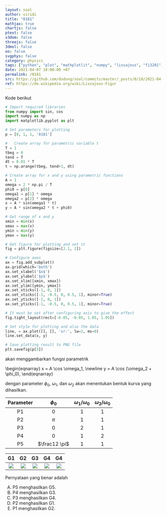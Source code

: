 ```yaml
---
layout: soal
author: viridi
title: "0181"
mathjax: true
chartjs: false
ptext: false
x3dom: false
threejs: false
3dmol: false
oo: false
svgphys: false
category: physics
tags: ["python", "plot", "mathplotlit", "numpy", "lissajous", "fi3201", "2020-2"]
date: 2021-04-07 18:00:00 +07
permalink: /0181
src: https://github.com/dudung/soal/commits/master/_posts/0/18/2021-04-07-plot-data-1.md
ref: https://de.wikipedia.org/wiki/Lissajous-Figur
---
```

Kode berikut

```python
# Import required libraries
from numpy import sin, cos
import numpy as np
import matplotlib.pyplot as plt

# Set parameters for plotting
p = [0, 1, 1, '0181']

#	Create array for parametric variable t
T = 1
tbeg = 0
tend = T
dt = 0.01 * T
t = np.arange(tbeg, tend+1, dt)

# Create array for x and y using parametric functions
A = 1
omega = 2 * np.pi / T
phi0 = p[0]
omega1 = p[1] * omega
omega2 = p[2] * omega
x = A * sin(omega1 * t)
y = A * sin(omega2 * t + phi0) 

# Get range of x and y
xmin = min(x)
xmax = max(x)
ymin = min(y)
ymax = max(y)

# Get figure for plotting and set it
fig = plt.figure(figsize=[2.1, 2])

# Configure axes
ax = fig.add_subplot()
ax.grid(which='both')
ax.set_xlabel('$x$')
ax.set_ylabel('$y$')
ax.set_xlim([xmin, xmax])
ax.set_ylim([ymin, ymax])
ax.set_xticks([-1, 0, 1])
ax.set_xticks([-1, -0.5, 0, 0.5, 1], minor=True)
ax.set_yticks([-1, 0, 1])
ax.set_yticks([-1, -0.5, 0, 0.5, 1], minor=True)

# It must be set after configuring axis to give the effect
fig.tight_layout(rect=[-0.05, -0.05, 1.05, 1.05])

# Set style for plotting and also the data
line, = ax.plot([], [], 'sr-', lw=2, ms=0)
line.set_data(x, y)

# Save plotting result to PNG file
plt.savefig(p[3])
```

akan menggambarkan fungsi parametrik

\begin{eqnarray}
x = A \cos \omega_1, \newline
y = A \cos (\omega_2 + \phi_0), 
\end{eqnarray}

dengan parameter $\phi_0$, $\omega_1$, dan $\omega_2$ akan menentukan bentuk kurva yang dihasilkan.


Parameter | $\phi_0$ | $\omega_1 / \omega_0$ | $\omega_2 / \omega_0$
:-: | :-: | :-: | :-:
P1 | 0 | 1 | 1
P2 | $\pi$ | 1 | 1
P3 | 0 | 2 | 1
P4 | 0 | 1 | 2
P5 | $\frac12 \pi$ | 1 | 1

G1 | G2 | G3 | G4 | G4
:-: | :-: | :-: | :-: | :-: |
![]({{site.baseurl}}/assets/img/0/18/0181a.png) | ![]({{site.baseurl}}/assets/img/0/18/0181b.png) | ![]({{site.baseurl}}/assets/img/0/18/0181c.png) | ![]({{site.baseurl}}/assets/img/0/18/0181d.png) | ![]({{site.baseurl}}/assets/img/0/18/0181e.png)

Pernyataan yang benar adalah

<ol type="A">
<li>P5 menghasilkan G5.
<li>P4 menghasilkan G3.
<li>P3 menghasilkan G4.
<li>P2 menghasilkan G1.
<li>P1 menghasilkan G2.

